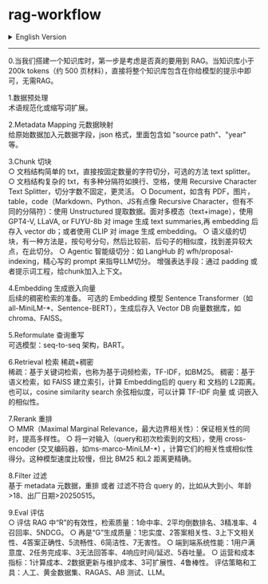 # rag-workflow

<details>
<summary> English Version</summary>

### This is the English content

0.When building a knowledge base, the first step is to consider whether RAG is truly necessary. If the knowledge base is smaller than 200k tokens (approximately 500 pages of material), you can directly include the entire knowledge base in the prompt given to the model, without needing RAG.

1.Data Preprocessing
Terminology normalization or acronym expansion.

2.Metadata Mapping
Add metadata fields to the raw data, in JSON format, including fields like "source path," "year," etc.

3.Chunking
For TXT files with simple document structures, directly split by a fixed number of characters; an optional method is using a text splitter.
For TXT files with complex document structures and multiple delimiters like newlines or spaces, use Recursive Character Text Splitter, which offers more flexible, non-fixed size splitting.
For Documents, such as those containing PDFs, images, tables, or code (Markdown, Python, JS are somewhat similar to Recursive Character splitting but with different delimiters): use Unstructured to extract data. For multimodal data (text+image), use models like GPT-4V, LLaVA, or FUYU-8b to generate text summaries for images, then embed and store them in a vector DB; alternatively, use CLIP to generate image embeddings.
For semantic-level chunking, one method is to split by sentences (e.g., at periods), then compare the similarity of consecutive sentences to find points of significant difference and split there.
Agentic chunking (intelligent splitting): For example, LangHub's wfh/proposal-indexing uses carefully crafted prompts to guide an LLM in the splitting process.
Enhancing expressiveness: Add context to chunks through padding or prompt engineering.

4.Embedding / Generating Embeddings
Preparation for subsequent dense retrieval. Optional Embedding models: Sentence Transformers (e.g., all-MiniLM-*, Sentence-BERT). After generation, store in a Vector DB (vector database) like Chroma or FAISS.

5.Query Reformulation
Optional models: seq-to-seq architecture, BART.

6.Retrieval: Sparse + Dense
Sparse: Keyword-based retrieval, also known as term frequency-based retrieval, TF-IDF, e.g., BM25.
Dense: Semantic-based retrieval, e.g., building an index with FAISS and calculating the L2 distance between the embeddings of the query and documents.
Alternatively, cosine similarity search can be used to calculate the similarity of TF-IDF vectors or word embeddings.

7.Reranking
MMR (Maximal Marginal Relevance): Ensures relevance while increasing diversity.
Use a cross-encoder (e.g., ms-marco-MiniLM-*) with a pair of inputs (query and initially retrieved document) to calculate their relevance or similarity score. These models are slower but more accurate than BM25 and L2 distance.

8.Filtering
Based on metadata, rerank or filter out results that do not conform to the query, e.g., sort descending, age > 18, production date > 20250515.

9.Evaluation
Evaluate the effectiveness of "R" in RAG (Retrieval Quality): 1. Hit Rate, 2. Mean Reciprocal Rank (MRR), 3. Precision, 4. Recall, 5. NDCG (Normalized Discounted Cumulative Gain).
Then, "G" (Generation Quality): 1. Faithfulness, 2. Answer Relevance, 3. Context Relevance/Utilization, 4. Answer Correctness, 5. Fluency, 6. Conciseness, 7. Harmlessness.
End-to-End System Performance: 1. User Satisfaction, 2. Task Completion Rate, 3. No Answer Rate / Rejection Rate, 4. Response Time / Latency, 5. Throughput.
Operational and Cost Metrics: 1. Computational Cost, 2. Data Update & Maintenance Cost, 3. Scalability, 4. Robustness.
Evaluation Strategies and Tools: Human evaluation, Golden Datasets, RAGAS, A/B Testing, LLM-as-a-judge

</details>

---

0.当我们搭建一个知识库时，第一步是考虑是否真的要用到 RAG。当知识库小于 200k tokens（约 500 页材料），直接将整个知识库包含在你给模型的提示中即可，无需RAG。
	
1.数据预处理<br>
术语规范化或缩写词扩展。
	
2.Metadata Mapping 元数据映射<br>
给原始数据加入元数据字段，json 格式，里面包含如 "source path"、"year" 等。
	
3.Chunk 切块<br>
○ 文档结构简单的 txt，直接按固定数量的字符切分，可选的方法 text splitter。
○ 文档结构复杂的 txt，有多种分隔符如换行、空格，使用 Recursive Character Text Splitter，切分字数不固定，更灵活。
○ Document，如含有 PDF，图片，table，code（Markdown、Python、JS有点像 Recursive Character，但有不同的分隔符）：使用 Unstructured 提取数据。面对多模态（text+image），使用 GPT4-V, LLaVA, or FUYU-8b 对 image 生成 text summaries,再 embedding 后存入 vector db；或者使用 CLIP 对 image 生成 embedding。
○ 语义级的切块，有一种方法是，按句号分句，然后比较前、后句子的相似度，找到差异较大点，在此切分。
○ Agentic 智能级切分：如 LangHub 的 wfh/proposal-indexing，精心写的 prompt 来指导LLM切分。
增强表达手段：通过 padding 或者提示词工程，给chunk加入上下文。
	
4.Embedding 生成嵌入向量<br>
后续的稠密检索的准备。 可选的 Embedding 模型 Sentence Transformer（如all-MiniLM-*、Sentence-BERT），生成后存入 Vector DB 向量数据库，如 chroma、FAISS。
	
5.Reformulate 查询重写<br>
可选模型：seq-to-seq 架构，BART。

6.Retrieval 检索  稀疏+稠密<br>
稀疏：基于关键词检索，也称为基于词频检索，TF-IDF，如BM25。
稠密：基于语义检索，如 FAISS 建立索引，计算 Embedding后的 query 和 文档的 L2距离。
也可以，cosine similarity search 余弦相似度，可以计算 TF-IDF 向量 或 词嵌入 的相似性。
 
7.Rerank 重排<br>
○ MMR（Maximal Marginal Relevance，最大边界相关性）：保证相关性的同时，提高多样性。
○ 将一对输入（query和初次检索到的文档），使用 cross-encoder (交叉编码器，如ms-marco-MiniLM-*) ，计算它们的相关性或相似性得分。这种模型速度比较慢，但比 BM25 和L2 距离更精确。
 
8.Filter 过滤<br>
基于 metadata 元数据，重排 或者 过滤不符合 query 的，比如从大到小、年龄>18、出厂日期>20250515。
 
9.Eval 评估<br>
○ 评估 RAG 中“R”的有效性，检索质量：1命中率、2平均倒数排名、3精准率、4召回率、5NDCG。
○ 再是“G”生成质量：1忠实度、2答案相关性、3上下文相关性、4答案正确性、5流畅性、6简洁性、7无害性。
○ 端到端系统性能：1用户满意度、2任务完成率、3无法回答率、4响应时间/延迟、5吞吐量。
○ 运营和成本指标：1计算成本、2数据更新与维护成本、3可扩展性、4鲁棒性。
评估策略和工具：人工、黄金数据集、RAGAS、AB 测试、LLM。
